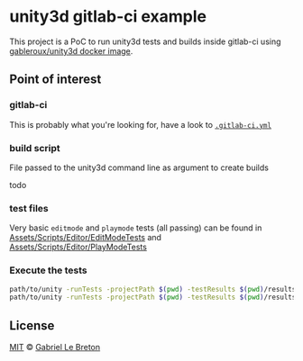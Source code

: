 # unity3d gitlab-ci example

This project is a PoC to run unity3d tests and builds inside gitlab-ci using [gableroux/unity3d docker image](https://hub.docker.com/r/gableroux/unity3d/).

## Point of interest

### gitlab-ci

This is probably what you're looking for, have a look to [`.gitlab-ci.yml`](.gitlab-ci.yml)

### build script

File passed to the unity3d command line as argument to create builds

todo

### test files

Very basic `editmode` and `playmode` tests (all passing) can be found in [Assets/Scripts/Editor/EditModeTests](Assets/Scripts/Editor/EditModeTests) and [Assets/Scripts/Editor/PlayModeTests](Assets/Scripts/Editor/PlayModeTests)

### Execute the tests

```bash
path/to/unity -runTests -projectPath $(pwd) -testResults $(pwd)/results.xml -testPlatform editmode
path/to/unity -runTests -projectPath $(pwd) -testResults $(pwd)/results.xml -testPlatform playmode
```

## License

[MIT](LICENSE.md) © [Gabriel Le Breton](https://gableroux.com)

